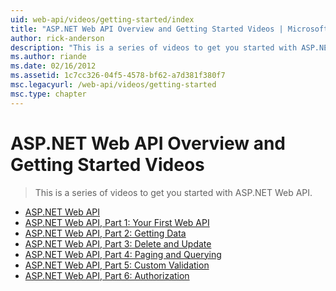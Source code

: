 ```yaml
---
uid: web-api/videos/getting-started/index
title: "ASP.NET Web API Overview and Getting Started Videos | Microsoft Docs"
author: rick-anderson
description: "This is a series of videos to get you started with ASP.NET Web API."
ms.author: riande
ms.date: 02/16/2012
ms.assetid: 1c7cc326-04f5-4578-bf62-a7d381f380f7
msc.legacyurl: /web-api/videos/getting-started
msc.type: chapter
---
```

ASP.NET Web API Overview and Getting Started Videos
====================
> This is a series of videos to get you started with ASP.NET Web API.


- [ASP.NET Web API](aspnet-web-api.md)
- [ASP.NET Web API, Part 1: Your First Web API](your-first-web-api.md)
- [ASP.NET Web API, Part 2: Getting Data](getting-data.md)
- [ASP.NET Web API, Part 3: Delete and Update](delete-and-update.md)
- [ASP.NET Web API, Part 4: Paging and Querying](paging-and-querying.md)
- [ASP.NET Web API, Part 5: Custom Validation](custom-validation.md)
- [ASP.NET Web API, Part 6: Authorization](authorization.md)

